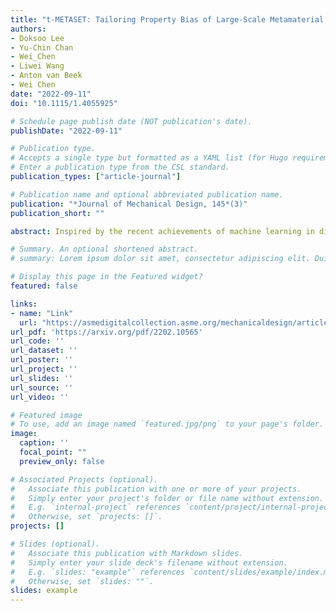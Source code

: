```yaml
---
title: "t-METASET: Tailoring Property Bias of Large-Scale Metamaterial Datasets through Active Learning"
authors:
- Doksoo Lee
- Yu-Chin Chan
- Wei_Chen
- Liwei Wang
- Anton van Beek
- Wei Chen
date: "2022-09-11"
doi: "10.1115/1.4055925"

# Schedule page publish date (NOT publication's date).
publishDate: "2022-09-11"

# Publication type.
# Accepts a single type but formatted as a YAML list (for Hugo requirements).
# Enter a publication type from the CSL standard.
publication_types: ["article-journal"]

# Publication name and optional abbreviated publication name.
publication: "*Journal of Mechanical Design, 145*(3)"
publication_short: ""

abstract: Inspired by the recent achievements of machine learning in diverse domains, data-driven metamaterials design has emerged as a compelling paradigm that can unlock the potential of multiscale architectures. The model-centric research trend, however, lacks principled frameworks dedicated to data acquisition, whose quality propagates into the downstream tasks. Often built by naive space-filling design in shape descriptor space, metamaterial datasets suffer from property distributions that are either highly imbalanced or at odds with design tasks of interest. To this end, we present t-METASET&#58; an active learning-based data acquisition framework aiming to guide both diverse and task-aware data generation. Distinctly, we seek a solution to a commonplace yet frequently overlooked scenario at early stages of data-driven design of metamaterials&#58; when a massive (∼O(104)) shape-only library has been prepared with no properties evaluated. The key idea is to harness a data-driven shape descriptor learned from generative models, fit a sparse regressor as a start-up agent, and leverage metrics related to diversity to drive data acquisition to areas that help designers fulfill design goals. We validate the proposed framework in three deployment cases, which encompass general use, task-specific use, and tailorable use. Two large-scale mechanical metamaterial datasets are used to demonstrate the efficacy. Applicable to general image-based design representations, t-METASET could boost future advancements in data-driven design.

# Summary. An optional shortened abstract.
# summary: Lorem ipsum dolor sit amet, consectetur adipiscing elit. Duis posuere tellus ac convallis placerat. Proin tincidunt magna sed ex sollicitudin condimentum.

# Display this page in the Featured widget?
featured: false

links:
- name: "Link"
  url: "https://asmedigitalcollection.asme.org/mechanicaldesign/article/145/3/031704/1147447/t-METASET-Task-Aware-Acquisition-of-Metamaterial"
url_pdf: 'https://arxiv.org/pdf/2202.10565'
url_code: ''
url_dataset: ''
url_poster: ''
url_project: ''
url_slides: ''
url_source: ''
url_video: ''

# Featured image
# To use, add an image named `featured.jpg/png` to your page's folder. 
image:
  caption: ''
  focal_point: ""
  preview_only: false

# Associated Projects (optional).
#   Associate this publication with one or more of your projects.
#   Simply enter your project's folder or file name without extension.
#   E.g. `internal-project` references `content/project/internal-project/index.md`.
#   Otherwise, set `projects: []`.
projects: []

# Slides (optional).
#   Associate this publication with Markdown slides.
#   Simply enter your slide deck's filename without extension.
#   E.g. `slides: "example"` references `content/slides/example/index.md`.
#   Otherwise, set `slides: ""`.
slides: example
---
```

